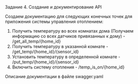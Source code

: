Задание 4. Создание и документирование API

Создаем документацию для следующих конечных точек для приложения системы управления отоплением:
1. Получить температуру во всех комнатах дома (Получаем информацию со всех датчиков привязанных к дому)  - /get_all_temp/{home_id}
2. Получить температуру в указанной комнате - /get_temp/{home_id}/{sensor_id}
3. Установить температуру в определенной комнате - /put_temp/{home_id}/{sensor_id}
4. Включить систему отопления - /temp_is_on/{home_id}

Описание документации в файле swagger.yaml